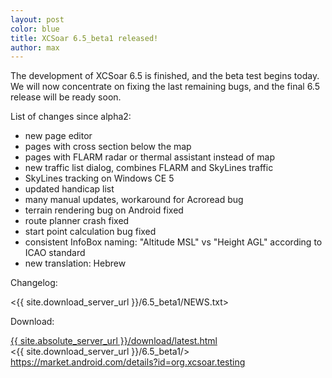 ```yaml
---
layout: post
color: blue
title: XCSoar 6.5_beta1 released!
author: max
---
```

The development of XCSoar 6.5 is finished, and the beta test begins
today.  We will now concentrate on fixing the last remaining bugs, and
the final 6.5 release will be ready soon.

List of changes since alpha2:

* new page editor
* pages with cross section below the map
* pages with FLARM radar or thermal assistant instead of map
* new traffic list dialog, combines FLARM and SkyLines traffic
* SkyLines tracking on Windows CE 5
* updated handicap list
* many manual updates, workaround for Acroread bug
* terrain rendering bug on Android fixed
* route planner crash fixed
* start point calculation bug fixed
* consistent InfoBox naming: "Altitude MSL" vs "Height AGL" according to ICAO standard
* new translation: Hebrew

Changelog:

 <{{ site.download_server_url }}/6.5_beta1/NEWS.txt>

Download:

 [{{ site.absolute_server_url }}/download/latest.html](/download/latest.html)  
 <{{ site.download_server_url }}/6.5_beta1/>  
 <https://market.android.com/details?id=org.xcsoar.testing>

